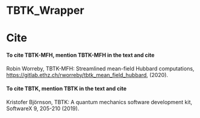 # TBTK_Wrapper

# Cite
#### To cite TBTK-MFH, mention TBTK-MFH in the text and cite
Robin Worreby, TBTK-MFH: Streamlined mean-field Hubbard computations, https://gitlab.ethz.ch/rworreby/tbtk_mean_field_hubbard, (2020).  

#### To cite TBTK, mention TBTK in the text and cite
Kristofer Björnson, TBTK: A quantum mechanics software development kit, SoftwareX 9, 205-210 (2019).  
